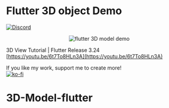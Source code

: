 # Flutter 3D object Demo
[![Discord](https://img.shields.io/discord/731616556622282814?logo=discord&logoColor=white)](https://discord.com/invite/nWFnTqP)

<p align="center">
  <img src="flutter_3d_new.png" alt="flutter 3D model demo" title="Screenshot">
</p>

3D View Tutorial | Flutter Release 3.24<br>
[https://youtu.be/6t7To8HLn3A](https://youtu.be/6t7To8HLn3A)


If you like my work, support me to create more!<br>
[![ko-fi](https://ko-fi.com/img/githubbutton_sm.svg)](https://ko-fi.com/E1E0BVKNS)
# 3D-Model-flutter
